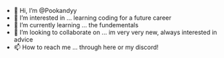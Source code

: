 - 👋 Hi, I’m @Pookandyy
- 👀 I’m interested in ... learning coding for a future career 
- 🌱 I’m currently learning ... the fundementals 
- 💞️ I’m looking to collaborate on ... im very very new, always interested in advice
- 📫 How to reach me ... through here or my discord! 

<!---
Pookandyy/Pookandyy is a ✨ special ✨ repository because its `README.md` (this file) appears on your GitHub profile.
You can click the Preview link to take a look at your changes.
--->
